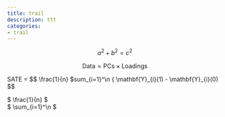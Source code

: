 ```yaml
---
title: trail
description: ttt
categories: 
- trail
---
```


$$a^2 + b^2 = c^2$$  

$$ \mathsf{Data = PCs} \times \mathsf{Loadings} $$  

SATE = $$ \frac{1}{n} \$sum_{i=1}^\n { \mathbf{Y}\_{i}(1) - \mathbf{Y}\_{i}(0) $$  

$ \frac{1}{n} $  
$ \sum_{i=1}^\n $  
